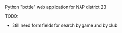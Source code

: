 Python "bottle" web application for NAP district 23

TODO:

* Still need form fields for search by game and by club

